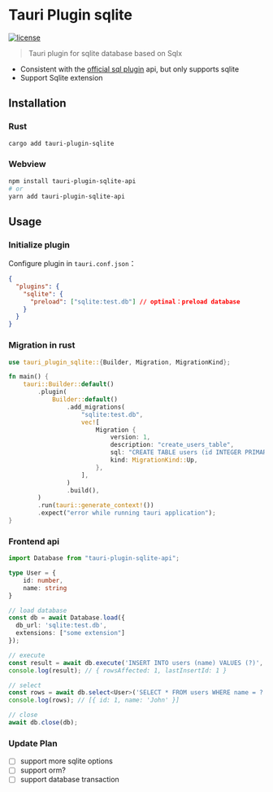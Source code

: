 # Tauri Plugin sqlite

[![license](https://img.shields.io/badge/license-MIT-blue.svg)](LICENSE)

> Tauri plugin for sqlite database based on Sqlx

- Consistent with the [official sql plugin](https://v2.tauri.app/zh-cn/plugin/sql/) api, but only supports sqlite
- Support Sqlite extension

## Installation

### Rust

```bash
cargo add tauri-plugin-sqlite
```

### Webview

```bash
npm install tauri-plugin-sqlite-api
# or
yarn add tauri-plugin-sqlite-api
```

## Usage

### Initialize plugin

Configure plugin in `tauri.conf.json`：

```json
{
  "plugins": {
    "sqlite": {
      "preload": ["sqlite:test.db"] // optinal：preload database
    }
  }
}
```

### Migration in rust

```rust
use tauri_plugin_sqlite::{Builder, Migration, MigrationKind};

fn main() {
    tauri::Builder::default()
        .plugin(
            Builder::default()
                .add_migrations(
                    "sqlite:test.db",
                    vec![
                        Migration {
                            version: 1,
                            description: "create_users_table",
                            sql: "CREATE TABLE users (id INTEGER PRIMARY KEY, name TEXT NOT NULL);",
                            kind: MigrationKind::Up,
                        },
                    ],
                )
                .build(),
        )
        .run(tauri::generate_context!())
        .expect("error while running tauri application");
}
```

### Frontend api

```typescript
import Database from "tauri-plugin-sqlite-api";

type User = {
    id: number,
    name: string
}

// load database
const db = await Database.load({
  db_url: 'sqlite:test.db',
  extensions: ["some extension"]
});

// execute
const result = await db.execute('INSERT INTO users (name) VALUES (?)', ['John']);
console.log(result); // { rowsAffected: 1, lastInsertId: 1 }

// select
const rows = await db.select<User>('SELECT * FROM users WHERE name = ?', ['John']);
console.log(rows); // [{ id: 1, name: 'John' }]

// close
await db.close(db);
```

### Update Plan
- [ ] support more sqlite options
- [ ] support orm?
- [ ] support database transaction
